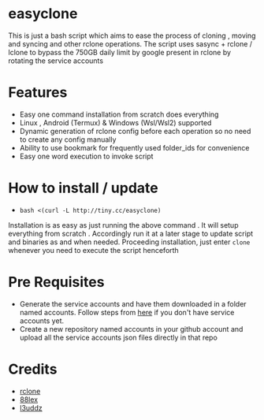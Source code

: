 # easyclone
This is just a bash script which aims to ease the process of cloning , moving and syncing and other rclone operations.
The script uses sasync + rclone / lclone to bypass the 750GB daily limit by google present in rclone by rotating the service accounts

# Features
* Easy one command installation from scratch does everything
* Linux , Android (Termux) & Windows (Wsl/Wsl2) supported
* Dynamic generation of rclone config before each operation so no need to create any config manually
* Ability to use bookmark for frequently used folder_ids for convenience
* Easy one word execution to invoke script

# How to install / update
* ```bash <(curl -L http://tiny.cc/easyclone)```

Installation is as easy as just running the above command . It will setup everything from scratch . Accordingly run it at a later stage to update script and binaries as and when needed.
Proceeding installation, just enter ```clone``` whenever you need to execute the script henceforth 

# Pre Requisites
* Generate the service accounts and have them downloaded in a folder named accounts. Follow steps from [here](https://github.com/smartass08/Service-Accounts-to-Google-groups/blob/master/README.md) if you don't have service accounts yet.
* Create a new repository named accounts in your github account and upload all the service accounts json files directly in that repo 

# Credits
* [rclone](https://github.com/rclone/rclone)
* [88lex](https://github.com/88lex/sasync)
* [l3uddz](https://github.com/l3uddz/rclone)    
